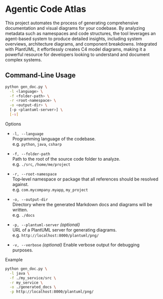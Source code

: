 # Agentic Code Atlas

This project automates the process of generating comprehensive documentation and visual diagrams for your codebase. By analyzing metadata such as namespaces and code structures, the tool leverages an agent-based system to produce detailed insights, including system overviews, architecture diagrams, and component breakdowns. Integrated with PlantUML, it effortlessly creates C4 model diagrams, making it a powerful resource for developers looking to understand and document complex systems.

## Command‑Line Usage

```bash
python gen_doc.py \
  -l <language> \
  -f <folder-path> \
  -r <root-namespace> \
  -o <output-dir> \
  [-p <plantuml-server>] \
  [-v]
```

Options

- `-l, --language`  
  Programming language of the codebase.  
  e.g. `python`, `java`, `csharp`

- `-f, --folder-path`  
  Path to the root of the source code folder to analyze.  
  e.g. `./src`, `/home/me/project`

- `-r, --root-namespace`  
  Top‑level namespace or package that all references should be resolved against.  
  e.g. `com.mycompany.myapp`, `my_project`

- `-o, --output-dir`  
  Directory where the generated Markdown docs and diagrams will be written.  
  e.g. `./docs`

- `-p, --plantuml-server` _(optional)_  
  URL of a PlantUML server for generating diagrams.  
  e.g. `http://localhost:8000/plantuml/png/` 

- `-v, --verbose` _(optional)_
  Enable verbose output for debugging purposes.  

Example

```bash
python gen_doc.py \
  -l java \
  -f ./my_service/src \
  -r my_service \
  -o ./generated_docs \
  -p http://localhost:8000/plantuml/png/
```